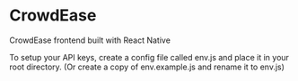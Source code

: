 # CrowdEase
CrowdEase frontend built with React Native

To setup your API keys, create a config file called env.js and place it in your root directory. (Or create a copy of env.example.js and rename it to env.js)
  
